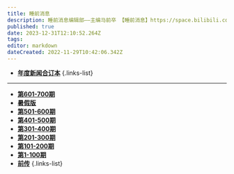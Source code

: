```yaml
---
title: 睡前消息
description: 睡前消息编辑部——主编马前卒 【睡前消息】https://space.bilibili.com/316568752【文稿合集】https://mp.weixin.qq.com/mp/appmsgalbum?action=getalbum&album_id=3119370632720400390
published: true
date: 2023-12-31T12:10:52.264Z
tags: 
editor: markdown
dateCreated: 2022-11-29T10:42:06.342Z
---
```


- [**年度新闻合订本**](./main/annual.md)
{.links-list}

---
<!--
- [**第701-800期**](./main/701-800.md)
-->

- [**第601-700期**](./main/601-700.md)
- [**暑假版**](./main/summerbreak.md)
- [**第501-600期**](./main/501-600.md)
- [**第401-500期**](./main/401-500.md)
- [**第301-400期**](./main/301-400.md)
- [**第201-300期**](./main/201-300.md)
- [**第101-200期**](./main/101-200.md)
- [**第1-100期**](./main/1-100.md)
- [**前传**](./main/prequel.md)
{.links-list}